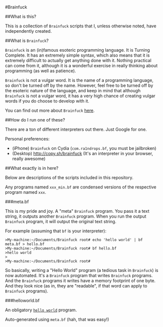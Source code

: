 #Brainfuck

##What is this?

This is a collection of `Brainfuck` scripts that I, unless otherwise noted, have
independently created.

##What is `Brainfuck`?

`Brainfuck` is an (in)famous esoteric programming language. It is Turning
Complete. It has an extremely simple syntax, which also means that it is 
extremely difficult to actually get anything done with it. Nothing practical
can come from it, although it is a wonderful exercise in really thinking about
programming (as well as patience).

`Brainfuck` is not a vulgar word. It is the name of a programming language, so don't be
turned off by the name. However, feel free to be turned off by the esoteric nature of the
language, and keep in mind that although `Brainfuck` is not a vulgar word, it has a very
high chance of creating vulgar words if you do choose to develop with it.

You can find out more about `Brainfuck` [here](en.wikipedia.com/wiki/Brainfuck).

##How do I run one of these?

There are a ton of different interpreters out there. Just Google for one.

Personal preferences:

- (iPhone) `Brainfuck` on Cydia (`com.ra1ndrops.bf`, you must be jailbroken)
- (Desktop) http://copy.sh/brainfuck (It's an interpreter in your browser, really awesome)

##What exactly is in here?

Below are descriptions of the scripts included in this repository.

Any programs named `xxx_min.bf` are condensed versions of the respective program named 
`xxx`.

###meta.bf

This is my pride and joy. A "meta" `Brainfuck` program. You pass it a text string,
it outputs another `Brainfuck` program. When you run the output `Brainfuck` program,
it will output the original text string.

For example (assuming that `bf` is your interpreter):

    >My-machine:~/Documents/Brainfuck root# echo 'hello world' | bf meta.bf > hello.bf
    >My-machine:~/Documents/Brainfuck root# bf hello.bf
    >hello world
    >
    >My-machine:~/Documents/Brainfuck root#

So basically, writing a "Hello World" program (a tedious task in `Brainfuck`) is
now automated. It's a `Brainfuck` program that writes `Brainfuck` programs. And the
`Brainfuck` programs it writes have a memory footprint of one byte. And they look nice (as
in, they are "readable", if that word can apply to `Brainfuck` programs).

###helloworld.bf

An obligatory [`hello world`](http://en.wikipedia.org/wiki/Hello_world_program) program.

Auto-generated using `meta.bf` (hah, that was easy!)












